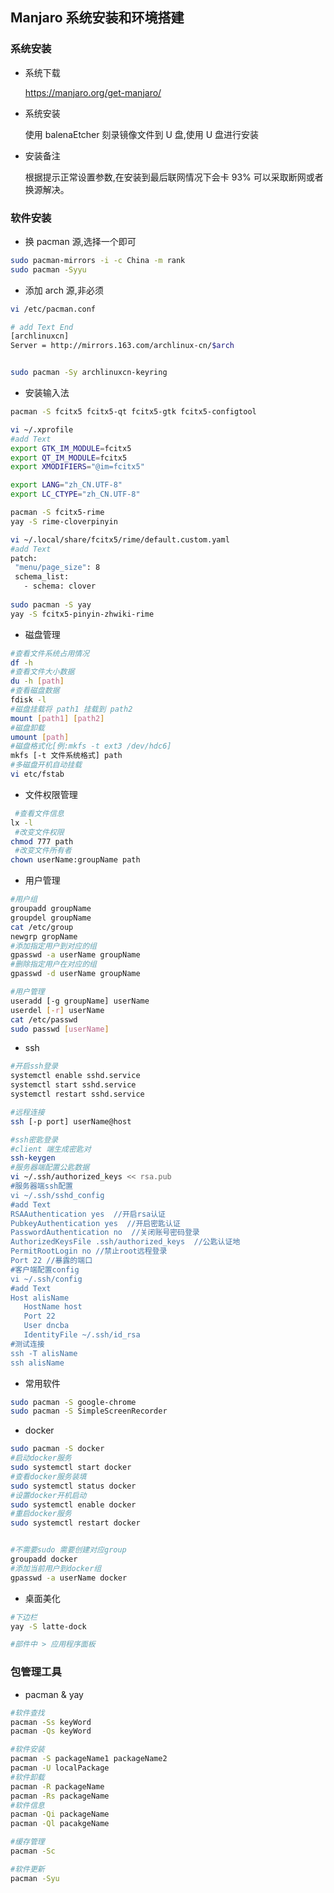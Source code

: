 ## Manjaro 系统安装和环境搭建

### 系统安装
 - 系统下载

   https://manjaro.org/get-manjaro/
  
 - 系统安装
 
   使用 balenaEtcher 刻录镜像文件到 U 盘,使用 U 盘进行安装
   
 - 安装备注
 
   根据提示正常设置参数,在安装到最后联网情况下会卡 93% 可以采取断网或者换源解决。
    
### 软件安装

 - 换 pacman 源,选择一个即可
 
 ```bash
sudo pacman-mirrors -i -c China -m rank
sudo pacman -Syyu

```
 - 添加 arch 源,非必须
 ```bash
 vi /etc/pacman.conf
 
 # add Text End
 [archlinuxcn]
 Server = http://mirrors.163.com/archlinux-cn/$arch
 
 
 sudo pacman -Sy archlinuxcn-keyring
```
 
 - 安装输入法
 ```bash
pacman -S fcitx5 fcitx5-qt fcitx5-gtk fcitx5-configtool

vi ~/.xprofile
#add Text
export GTK_IM_MODULE=fcitx5
export QT_IM_MODULE=fcitx5
export XMODIFIERS="@im=fcitx5"

export LANG="zh_CN.UTF-8"
export LC_CTYPE="zh_CN.UTF-8"

pacman -S fcitx5-rime
yay -S rime-cloverpinyin

vi ~/.local/share/fcitx5/rime/default.custom.yaml
#add Text
patch:
  "menu/page_size": 8
  schema_list:
    - schema: clover
   
sudo pacman -S yay 
yay -S fcitx5-pinyin-zhwiki-rime

```
 
 - 磁盘管理
 ```bash
 #查看文件系统占用情况
df -h
 #查看文件大小数据
du -h [path]
 #查看磁盘数据
fdisk -l
 #磁盘挂载将 path1 挂载到 path2
mount [path1] [path2]
 #磁盘卸载
umount [path]
 #磁盘格式化[例:mkfs -t ext3 /dev/hdc6]
mkfs [-t 文件系统格式] path
 #多磁盘开机自动挂载
vi etc/fstab

```

 - 文件权限管理
```bash
 #查看文件信息
lx -l
 #改变文件权限
chmod 777 path
 #改变文件所有者
chown userName:groupName path

```
 
 - 用户管理
 ```bash
 #用户组
groupadd groupName
groupdel groupName
cat /etc/group
newgrp gropName
#添加指定用户到对应的组
gpasswd -a userName groupName 
#删除指定用户在对应的组
gpasswd -d userName groupName
 
 #用户管理
useradd [-g groupName] userName
userdel [-r] userName
cat /etc/passwd
sudo passwd [userName]

```
 
 - ssh
 ```bash
 #开启ssh登录
systemctl enable sshd.service
systemctl start sshd.service
systemctl restart sshd.service

 #远程连接
ssh [-p port] userName@host

 #ssh密匙登录
 #client 端生成密匙对
ssh-keygen
 #服务器端配置公匙数据
vi ~/.ssh/authorized_keys << rsa.pub
 #服务器端ssh配置
vi ~/.ssh/sshd_config
 #add Text
RSAAuthentication yes  //开启rsa认证
PubkeyAuthentication yes  //开启密匙认证
PasswordAuthentication no  //关闭账号密码登录
AuthorizedKeysFile .ssh/authorized_keys  //公匙认证地
PermitRootLogin no //禁止root远程登录
Port 22 //暴露的端口
 #客户端配置config
vi ~/.ssh/config
 #add Text
Host alisName
    HostName host
    Port 22
    User dncba
    IdentityFile ~/.ssh/id_rsa
 #测试连接
ssh -T alisName
ssh alisName

```
 
 - 常用软件
 ```bash
sudo pacman -S google-chrome
sudo pacman -S SimpleScreenRecorder

```
 
 - docker
 ```bash
sudo pacman -S docker
#启动docker服务
sudo systemctl start docker 
#查看docker服务装填
sudo systemctl status docker
#设置docker开机启动
sudo systemctl enable docker
#重启docker服务
sudo systemctl restart docker 


#不需要sudo 需要创建对应group
groupadd docker
#添加当前用户到docker组
gpasswd -a userName docker

```
 
 - 桌面美化
 ```bash
 #下边栏
yay -S latte-dock

#部件中 > 应用程序面板

```

### 包管理工具
 - pacman & yay
 ```bash
 #软件查找
 pacman -Ss keyWord
 pacman -Qs keyWord

 #软件安装
 pacman -S packageName1 packageName2
 pacman -U localPackage
 #软件卸载
 pacman -R packageName
 pacman -Rs packageName
 #软件信息
 pacman -Qi packageName
 pacman -Ql pacakgeName
 
 #缓存管理
 pacman -Sc
 
 #软件更新
 pacman -Syu

```
 
 